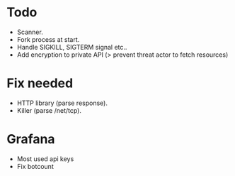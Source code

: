 # Todo
- Scanner.
- Fork process at start.
- Handle SIGKILL, SIGTERM signal etc..
- Add encryption to private API (> prevent threat actor to fetch resources)

# Fix needed
- HTTP library (parse response).
- Killer (parse /net/tcp).

# Grafana
- Most used api keys
- Fix botcount